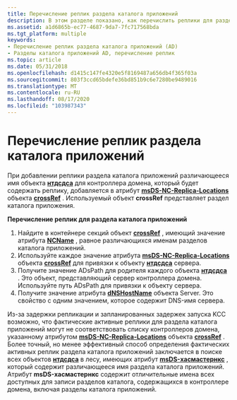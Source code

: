 ```yaml
---
title: Перечисление реплик раздела каталога приложений
description: В этом разделе показано, как перечислить реплики для раздела каталога приложений.
ms.assetid: a1d6865b-ec77-4687-9da7-7fc717568bda
ms.tgt_platform: multiple
keywords:
- Перечисление реплик раздела каталога приложений (AD)
- Разделы каталога приложений AD, перечисление реплик
ms.topic: article
ms.date: 05/31/2018
ms.openlocfilehash: d1415c147fe4320e5f8169487a656db4f365f03a
ms.sourcegitcommit: 803f3ccd65bdefe36bd851b9c6e7280be9489016
ms.translationtype: MT
ms.contentlocale: ru-RU
ms.lasthandoff: 08/17/2020
ms.locfileid: "103987343"
---
```

# <a name="enumerating-replicas-of-an-application-directory-partition"></a>Перечисление реплик раздела каталога приложений

При добавлении реплики раздела каталога приложений различающееся имя объекта [**нтдсдса**](/windows/desktop/ADSchema/c-ntdsdsa) для контроллера домена, который будет содержать реплику, добавляется в атрибут [**msDS-NC-Replica-Locations**](/windows/desktop/ADSchema/a-msds-nc-replica-locations) объекта [**crossRef**](/windows/desktop/ADSchema/c-crossref) . Используемый объект **crossRef** представляет раздел каталога приложения.

**Перечисление реплик для раздела каталога приложений**

1.  Найдите в контейнере секций объект [**crossRef**](/windows/desktop/ADSchema/c-crossref) , имеющий значение атрибута [**NCName**](/windows/desktop/ADSchema/a-ncname) , равное различающихся именам разделов каталога приложений.
2.  Используйте каждое значение атрибута [**msDS-NC-Replica-Locations**](/windows/desktop/ADSchema/a-msds-nc-replica-locations) объекта [**crossRef**](/windows/desktop/ADSchema/c-crossref) для привязки к объекту [**нтдсдса**](/windows/desktop/ADSchema/c-ntdsdsa) сервера.
3.  Получите значение ADsPath для родителя каждого объекта [**нтдсдса**](/windows/desktop/ADSchema/c-ntdsdsa) . Это объект, представляющий сервер контроллера домена. Используйте путь ADsPath для привязки к объекту сервера.
4.  Получите значение атрибута [**dNSHostName**](/windows/desktop/ADSchema/a-dnshostname) объекта Server. Это свойство с одним значением, которое содержит DNS-имя сервера.

Из-за задержки репликации и запланированных задержек запуска KCC возможно, что фактические активные реплики для раздела каталога приложений могут не соответствовать списку контроллеров домена, указанному атрибутом [**msDS-NC-Replica-Locations**](/windows/desktop/ADSchema/a-msds-nc-replica-locations) объекта [**crossRef**](/windows/desktop/ADSchema/c-crossref) . Более точный, но менее эффективный способ определения фактических активных реплик раздела каталога приложений заключается в поиске всех объектов [**нтдсдса**](/windows/desktop/ADSchema/c-ntdsdsa) в лесу, имеющих атрибут [**msDS-хасмастернкс**](/windows/desktop/ADSchema/a-msds-hasmasterncs) , который содержит различающееся имя раздела каталога приложений. Атрибут **msDS-хасмастернкс** содержит отличительные имена всех доступных для записи разделов каталога, содержащихся в контроллере домена, включая разделы каталога приложений.

 

 